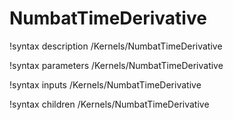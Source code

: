 # NumbatTimeDerivative
!syntax description /Kernels/NumbatTimeDerivative

!syntax parameters /Kernels/NumbatTimeDerivative

!syntax inputs /Kernels/NumbatTimeDerivative

!syntax children /Kernels/NumbatTimeDerivative

